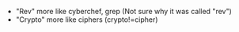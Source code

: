 * "Rev" more like cyberchef, grep (Not sure why it was called "rev")
* "Crypto" more like ciphers (crypto!=cipher)
